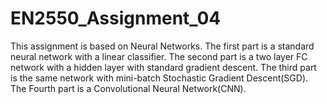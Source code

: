 # EN2550_Assignment_04
This assignment is based on Neural Networks.
The first part is a standard neural network with a linear classifier. The second part is a two layer FC network with a hidden layer with standard gradient descent. The third part is the same network with mini-batch Stochastic Gradient Descent(SGD). The Fourth part is a Convolutional Neural Network(CNN).
